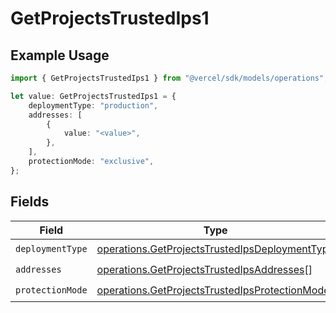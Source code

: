 # GetProjectsTrustedIps1

## Example Usage

```typescript
import { GetProjectsTrustedIps1 } from "@vercel/sdk/models/operations";

let value: GetProjectsTrustedIps1 = {
    deploymentType: "production",
    addresses: [
        {
            value: "<value>",
        },
    ],
    protectionMode: "exclusive",
};
```

## Fields

| Field                                                                                                            | Type                                                                                                             | Required                                                                                                         | Description                                                                                                      |
| ---------------------------------------------------------------------------------------------------------------- | ---------------------------------------------------------------------------------------------------------------- | ---------------------------------------------------------------------------------------------------------------- | ---------------------------------------------------------------------------------------------------------------- |
| `deploymentType`                                                                                                 | [operations.GetProjectsTrustedIpsDeploymentType](../../models/operations/getprojectstrustedipsdeploymenttype.md) | :heavy_check_mark:                                                                                               | N/A                                                                                                              |
| `addresses`                                                                                                      | [operations.GetProjectsTrustedIpsAddresses](../../models/operations/getprojectstrustedipsaddresses.md)[]         | :heavy_check_mark:                                                                                               | N/A                                                                                                              |
| `protectionMode`                                                                                                 | [operations.GetProjectsTrustedIpsProtectionMode](../../models/operations/getprojectstrustedipsprotectionmode.md) | :heavy_check_mark:                                                                                               | N/A                                                                                                              |